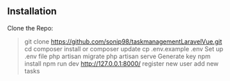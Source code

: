 ## Installation
Clone the Repo:
> git clone https://github.com/sonip98/taskmanagementLaravelVue.git
> cd 
> composer install or composer update
> cp .env.example .env
> Set up .env file
> php artisan migrate
> php artisan serve
> Generate key
> npm install
> npm run dev
http://127.0.0.1:8000/
> register new user
> add new tasks